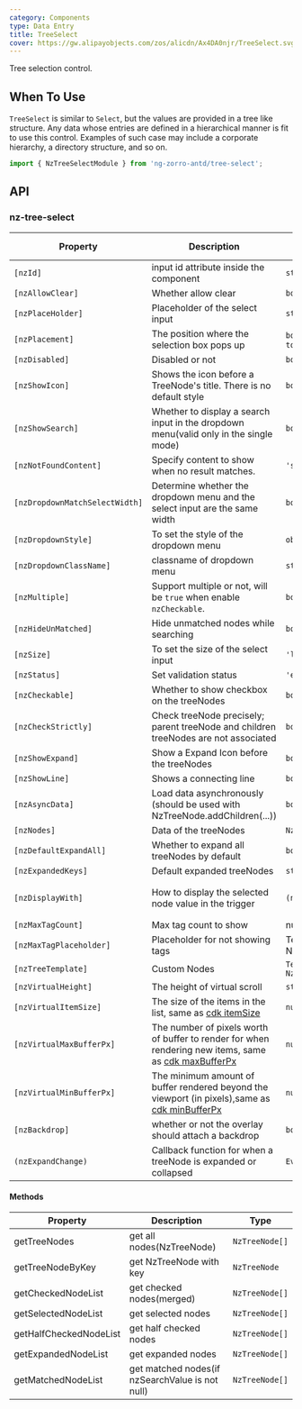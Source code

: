 ```yaml
---
category: Components
type: Data Entry
title: TreeSelect
cover: https://gw.alipayobjects.com/zos/alicdn/Ax4DA0njr/TreeSelect.svg
---
```


Tree selection control.

## When To Use

`TreeSelect` is similar to `Select`, but the values are provided in a tree like structure.
Any data whose entries are defined in a hierarchical manner is fit to use this control. Examples of such case may include a corporate hierarchy, a directory structure, and so on.

```ts
import { NzTreeSelectModule } from 'ng-zorro-antd/tree-select';
```

## API

### nz-tree-select

| Property                       | Description                                                                                                                                           | Type                                            | Default                            | Global Config |
| ------------------------------ | ----------------------------------------------------------------------------------------------------------------------------------------------------- | ----------------------------------------------- | ---------------------------------- | ------------- |
| `[nzId]`                       | input id attribute inside the component                                                                                                               | `string`                                        | -                                  |
| `[nzAllowClear]`               | Whether allow clear                                                                                                                                   | `boolean`                                       | `false`                            |
| `[nzPlaceHolder]`              | Placeholder of the select input                                                                                                                       | `string`                                        | -                                  |
| `[nzPlacement]`                | The position where the selection box pops up                                                                                                          | `bottomLeft` `bottomRight` `topLeft` `topRight` | bottomLeft                         |
| `[nzDisabled]`                 | Disabled or not                                                                                                                                       | `boolean`                                       | `false`                            |
| `[nzShowIcon]`                 | Shows the icon before a TreeNode's title. There is no default style                                                                                   | `boolean`                                       | `false`                            |
| `[nzShowSearch]`               | Whether to display a search input in the dropdown menu(valid only in the single mode)                                                                 | `boolean`                                       | `false`                            | ✅             |
| `[nzNotFoundContent]`          | Specify content to show when no result matches.                                                                                                       | `'string' \| 'TemplateRef<void>'`               | -                                  |
| `[nzDropdownMatchSelectWidth]` | Determine whether the dropdown menu and the select input are the same width                                                                           | `boolean`                                       | `true`                             | ✅             |
| `[nzDropdownStyle]`            | To set the style of the dropdown menu                                                                                                                 | `object`                                        | -                                  |
| `[nzDropdownClassName]`        | classname of dropdown menu                                                                                                                            | `string`                                        | -                                  |
| `[nzMultiple]`                 | Support multiple or not, will be `true` when enable `nzCheckable`.                                                                                    | `boolean`                                       | `false`                            |
| `[nzHideUnMatched]`            | Hide unmatched nodes while searching                                                                                                                  | `boolean`                                       | `false`                            | ✅             |
| `[nzSize]`                     | To set the size of the select input                                                                                                                   | `'large' \| 'small' \| 'default'`               | `'default'`                        | ✅             |
| `[nzStatus]`                   | Set validation status                                                                                                                                 | `'error' \| 'warning'`                          | -                                  |               |
| `[nzCheckable]`                | Whether to show checkbox on the treeNodes                                                                                                             | `boolean`                                       | `false`                            |
| `[nzCheckStrictly]`            | Check treeNode precisely; parent treeNode and children treeNodes are not associated                                                                   | `boolean`                                       | `false`                            |
| `[nzShowExpand]`               | Show a Expand Icon before the treeNodes                                                                                                               | `boolean`                                       | `true`                             |               |
| `[nzShowLine]`                 | Shows a connecting line                                                                                                                               | `boolean`                                       | `false`                            |               |
| `[nzAsyncData]`                | Load data asynchronously (should be used with NzTreeNode.addChildren(...))                                                                            | `boolean`                                       | `false`                            |
| `[nzNodes]`                    | Data of the treeNodes                                                                                                                                 | `NzTreeNodeOptions[]`                           | `[]`                               |
| `[nzDefaultExpandAll]`         | Whether to expand all treeNodes by default                                                                                                            | `boolean`                                       | `false`                            |
| `[nzExpandedKeys]`             | Default expanded treeNodes                                                                                                                            | `string[]`                                      | -                                  |
| `[nzDisplayWith]`              | How to display the selected node value in the trigger                                                                                                 | `(node: NzTreeNode) => string`                  | `(node: NzTreeNode) => node.title` |
| `[nzMaxTagCount]`              | Max tag count to show                                                                                                                                 | number                                          | -                                  |
| `[nzMaxTagPlaceholder]`        | Placeholder for not showing tags                                                                                                                      | TemplateRef<{ $implicit: NzTreeNode[] }>        | -                                  |
| `[nzTreeTemplate]`             | Custom Nodes                                                                                                                                          | `TemplateRef<{ $implicit: NzTreeNode }>`        | -                                  |
| `[nzVirtualHeight]`            | The height of virtual scroll                                                                                                                          | `string`                                        | `-`                                |
| `[nzVirtualItemSize]`          | The size of the items in the list, same as [cdk itemSize](https://material.angular.io/cdk/scrolling/api)                                              | `number`                                        | `28`                               |
| `[nzVirtualMaxBufferPx]`       | The number of pixels worth of buffer to render for when rendering new items, same as [cdk maxBufferPx](https://material.angular.io/cdk/scrolling/api) | `number`                                        | `500`                              |
| `[nzVirtualMinBufferPx]`       | The minimum amount of buffer rendered beyond the viewport (in pixels),same as [cdk minBufferPx](https://material.angular.io/cdk/scrolling/api)        | `number`                                        | `28`                               |
| `[nzBackdrop]`                 | whether or not the overlay should attach a backdrop                                                                                                   | `boolean`                                       | `false`                            |
| `(nzExpandChange)`             | Callback function for when a treeNode is expanded or collapsed                                                                                        | `EventEmitter<NzFormatEmitEvent>`               | -                                  |

#### Methods

| Property               | Description                                     | Type           |
| ---------------------- | ----------------------------------------------- | -------------- |
| getTreeNodes           | get all nodes(NzTreeNode)                       | `NzTreeNode[]` |
| getTreeNodeByKey       | get NzTreeNode with key                         | `NzTreeNode`   |
| getCheckedNodeList     | get checked nodes(merged)                       | `NzTreeNode[]` |
| getSelectedNodeList    | get selected nodes                              | `NzTreeNode[]` |
| getHalfCheckedNodeList | get half checked nodes                          | `NzTreeNode[]` |
| getExpandedNodeList    | get expanded nodes                              | `NzTreeNode[]` |
| getMatchedNodeList     | get matched nodes(if nzSearchValue is not null) | `NzTreeNode[]` |
